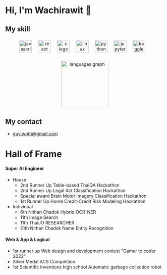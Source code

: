 
<h1 align="left">Hi, I'm Wachirawit 👋</h1>

###
<!---->
<h2 align="left">My skill</h2>

###

<div align="center">
  <img src="https://cdn.jsdelivr.net/gh/devicons/devicon/icons/javascript/javascript-original.svg" height="40" alt="javascript logo"  />
  <img width="12" />
  <img src="https://cdn.jsdelivr.net/gh/devicons/devicon/icons/react/react-original.svg" height="40" alt="react logo"  />
  <img width="12" />
  <img src="https://cdn.jsdelivr.net/gh/devicons/devicon/icons/c/c-original.svg" height="40" alt="c logo"  />
  <img width="12" />
  <img src="https://cdn.jsdelivr.net/gh/devicons/devicon/icons/linux/linux-original.svg" height="40" alt="linux logo"  />
  <img width="12" />
  <img src="https://cdn.jsdelivr.net/gh/devicons/devicon/icons/python/python-original.svg" height="40" alt="python logo"  />
  <img width="12" />
  <img src="https://cdn.jsdelivr.net/gh/devicons/devicon/icons/jupyter/jupyter-original.svg" height="40" alt="jupyter logo"  />
  <img width="12" />
  <img src="https://cdn.jsdelivr.net/gh/devicons/devicon/icons/kaggle/kaggle-original.svg" height="40" alt="kaggle logo"  />
  <img width="12" />
  <!--<img src="https://media.discordapp.net/attachments/1242139471307079780/1246070986928033822/1535px-Pandas_mark.png?ex=665b0d8a&is=6659bc0a&hm=6cd6496fb5b6b2f56b2d6eb1411119f4027a1b20603188867a92e9fef7037065&=&format=webp&quality=lossless&width=496&height=600" height="40" alt="pandas logo"  />
    <img width="12" /> -->
</div>
<!---->

###
<!-- <h2 align="left">Languages that i use often</h2>

###
-->
<div align="center">
  <img src="https://github-readme-stats.vercel.app/api/top-langs?username=wachawich&locale=en&hide_title=false&layout=compact&card_width=320&langs_count=5&theme=dracula&hide_border=false&order=2" height="150" alt="languages graph"  />
</div>

###

## My contact
- guy.wpth@gmail.com

###

# Hall of Frame

#### Super AI Engineer
- House
	- 2nd Runner Up Table-based ThaiQA Hackathon
	- 2nd Runner Up Legal Act Classification Hackathon
	- Special award Brain Motor Imagery Classification Hackathon
	- 1st Runner Up  Home Credit-Credit Risk Modeling Hackathon
-  Individual
   - 6th Nithan Chadok Hybrid OCR-NER 
   - 11th Image Search
   - 11th ThaiJO RESEARCHER
   - 51th Nithan Chadok Name Entity Recognition
#### Web & App & Logical
- 1st runner up Web design and development contest "Gamer to coder 2022"
- Silver Medal ACS Competition
- 1st Scientific Inventions high school  Automatic garbage collection robot
 
